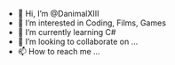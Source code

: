 - 👋 Hi, I’m @DanimalXIII
- 👀 I’m interested in Coding, Films, Games
- 🌱 I’m currently learning C#
- 💞️ I’m looking to collaborate on ...
- 📫 How to reach me ...

<!---
DanimalXIII/DanimalXIII is a ✨ special ✨ repository because its `README.md` (this file) appears on your GitHub profile.
You can click the Preview link to take a look at your changes.
--->
